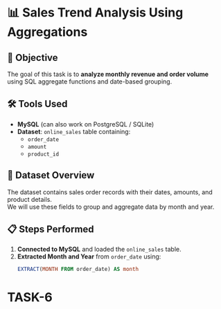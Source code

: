 # 📊 Sales Trend Analysis Using Aggregations

## 📌 Objective
The goal of this task is to **analyze monthly revenue and order volume** using SQL aggregate functions and date-based grouping.

## 🛠 Tools Used
- **MySQL** (can also work on PostgreSQL / SQLite)
- **Dataset**: `online_sales` table containing:
  - `order_date`
  - `amount`
  - `product_id`

## 📂 Dataset Overview
The dataset contains sales order records with their dates, amounts, and product details.  
We will use these fields to group and aggregate data by month and year.

## 📋 Steps Performed
1. **Connected to MySQL** and loaded the `online_sales` table.
2. **Extracted Month and Year** from `order_date` using:
   ```sql
   EXTRACT(MONTH FROM order_date) AS month
# TASK-6
